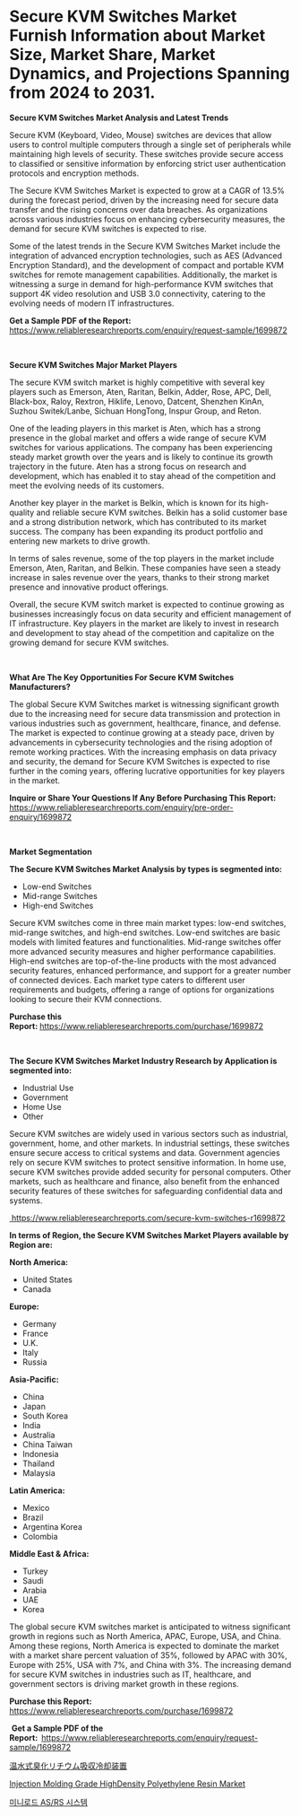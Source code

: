 <p><h1>Secure KVM Switches Market Furnish Information about Market Size, Market Share, Market Dynamics, and Projections Spanning from 2024 to 2031.</h1></p><p><strong>Secure KVM Switches Market Analysis and Latest Trends</strong></p>
<p><p>Secure KVM (Keyboard, Video, Mouse) switches are devices that allow users to control multiple computers through a single set of peripherals while maintaining high levels of security. These switches provide secure access to classified or sensitive information by enforcing strict user authentication protocols and encryption methods.</p><p>The Secure KVM Switches Market is expected to grow at a CAGR of 13.5% during the forecast period, driven by the increasing need for secure data transfer and the rising concerns over data breaches. As organizations across various industries focus on enhancing cybersecurity measures, the demand for secure KVM switches is expected to rise.</p><p>Some of the latest trends in the Secure KVM Switches Market include the integration of advanced encryption technologies, such as AES (Advanced Encryption Standard), and the development of compact and portable KVM switches for remote management capabilities. Additionally, the market is witnessing a surge in demand for high-performance KVM switches that support 4K video resolution and USB 3.0 connectivity, catering to the evolving needs of modern IT infrastructures.</p></p>
<p><strong>Get a Sample PDF of the Report:&nbsp;</strong> <a href="https://www.reliableresearchreports.com/enquiry/request-sample/1699872">https://www.reliableresearchreports.com/enquiry/request-sample/1699872</a></p>
<p>&nbsp;</p>
<p><strong>Secure KVM Switches Major Market Players</strong></p>
<p><p>The secure KVM switch market is highly competitive with several key players such as Emerson, Aten, Raritan, Belkin, Adder, Rose, APC, Dell, Black-box, Raloy, Rextron, Hiklife, Lenovo, Datcent, Shenzhen KinAn, Suzhou Switek/Lanbe, Sichuan HongTong, Inspur Group, and Reton. </p><p>One of the leading players in this market is Aten, which has a strong presence in the global market and offers a wide range of secure KVM switches for various applications. The company has been experiencing steady market growth over the years and is likely to continue its growth trajectory in the future. Aten has a strong focus on research and development, which has enabled it to stay ahead of the competition and meet the evolving needs of its customers.</p><p>Another key player in the market is Belkin, which is known for its high-quality and reliable secure KVM switches. Belkin has a solid customer base and a strong distribution network, which has contributed to its market success. The company has been expanding its product portfolio and entering new markets to drive growth.</p><p>In terms of sales revenue, some of the top players in the market include Emerson, Aten, Raritan, and Belkin. These companies have seen a steady increase in sales revenue over the years, thanks to their strong market presence and innovative product offerings. </p><p>Overall, the secure KVM switch market is expected to continue growing as businesses increasingly focus on data security and efficient management of IT infrastructure. Key players in the market are likely to invest in research and development to stay ahead of the competition and capitalize on the growing demand for secure KVM switches.</p></p>
<p>&nbsp;</p>
<p><strong>What Are The Key Opportunities For Secure KVM Switches Manufacturers?</strong></p>
<p><p>The global Secure KVM Switches market is witnessing significant growth due to the increasing need for secure data transmission and protection in various industries such as government, healthcare, finance, and defense. The market is expected to continue growing at a steady pace, driven by advancements in cybersecurity technologies and the rising adoption of remote working practices. With the increasing emphasis on data privacy and security, the demand for Secure KVM Switches is expected to rise further in the coming years, offering lucrative opportunities for key players in the market.</p></p>
<p><strong>Inquire or Share Your Questions If Any Before Purchasing This Report:</strong> <a href="https://www.reliableresearchreports.com/enquiry/pre-order-enquiry/1699872">https://www.reliableresearchreports.com/enquiry/pre-order-enquiry/1699872</a></p>
<p>&nbsp;</p>
<p><strong>Market Segmentation</strong></p>
<p><strong>The Secure KVM Switches Market Analysis by types is segmented into:</strong></p>
<p><ul><li>Low-end Switches</li><li>Mid-range Switches</li><li>High-end Switches</li></ul></p>
<p><p>Secure KVM switches come in three main market types: low-end switches, mid-range switches, and high-end switches. Low-end switches are basic models with limited features and functionalities. Mid-range switches offer more advanced security measures and higher performance capabilities. High-end switches are top-of-the-line products with the most advanced security features, enhanced performance, and support for a greater number of connected devices. Each market type caters to different user requirements and budgets, offering a range of options for organizations looking to secure their KVM connections.</p></p>
<p><strong>Purchase this Report:&nbsp;</strong><a href="https://www.reliableresearchreports.com/purchase/1699872">https://www.reliableresearchreports.com/purchase/1699872</a></p>
<p>&nbsp;</p>
<p><strong>The Secure KVM Switches Market Industry Research by Application is segmented into:</strong></p>
<p><ul><li>Industrial Use</li><li>Government</li><li>Home Use</li><li>Other</li></ul></p>
<p><p>Secure KVM switches are widely used in various sectors such as industrial, government, home, and other markets. In industrial settings, these switches ensure secure access to critical systems and data. Government agencies rely on secure KVM switches to protect sensitive information. In home use, secure KVM switches provide added security for personal computers. Other markets, such as healthcare and finance, also benefit from the enhanced security features of these switches for safeguarding confidential data and systems.</p></p>
<p><a href="https://www.reliableresearchreports.com/secure-kvm-switches-r1699872">&nbsp;https://www.reliableresearchreports.com/secure-kvm-switches-r1699872</a></p>
<p><strong>In terms of Region, the Secure KVM Switches Market Players available by Region are:</strong></p>
<p>
    <p> <strong> North America: </strong>
        <ul>
            <li>United States</li>
            <li>Canada</li>
        </ul>
        </p> 
    <p> <strong> Europe: </strong>
        <ul>
            <li>Germany</li>
            <li>France</li>
            <li>U.K.</li>
            <li>Italy</li>
            <li>Russia</li>
        </ul>
        </p> 
    <p> <strong> Asia-Pacific: </strong>
        <ul>
            <li>China</li>
            <li>Japan</li>
            <li>South Korea</li>
            <li>India</li>
            <li>Australia</li>
            <li>China Taiwan</li>
            <li>Indonesia</li>
            <li>Thailand</li>
            <li>Malaysia</li>
        </ul>
        </p> 
    <p> <strong> Latin America: </strong>
        <ul>
            <li>Mexico</li>
            <li>Brazil</li>
            <li>Argentina Korea</li>
            <li>Colombia</li>
        </ul>
        </p> 
    <p> <strong> Middle East & Africa: </strong>
        <ul>
            <li>Turkey</li>
            <li>Saudi</li>
            <li>Arabia</li>
            <li>UAE</li>
            <li>Korea</li>
        </ul>
    </p>
    </p>
<p><p>The global secure KVM switches market is anticipated to witness significant growth in regions such as North America, APAC, Europe, USA, and China. Among these regions, North America is expected to dominate the market with a market share percent valuation of 35%, followed by APAC with 30%, Europe with 25%, USA with 7%, and China with 3%. The increasing demand for secure KVM switches in industries such as IT, healthcare, and government sectors is driving market growth in these regions.</p></p>
<p><strong>Purchase this Report: </strong><a href="https://www.reliableresearchreports.com/purchase/1699872">https://www.reliableresearchreports.com/purchase/1699872</a></p>
<p>&nbsp;<strong>Get a Sample PDF of the Report:&nbsp;&nbsp;</strong><a href="https://www.reliableresearchreports.com/enquiry/request-sample/1699872">https://www.reliableresearchreports.com/enquiry/request-sample/1699872</a></p>
<p><strong></strong></p>
<p><p><a href="https://medium.com/@elishelacruz56456/2024%E5%B9%B4%E3%81%8B%E3%82%892031%E5%B9%B4%E3%81%BE%E3%81%A7%E3%81%AE%E6%9C%9F%E9%96%93%E3%81%AB%E3%81%8A%E3%81%91%E3%82%8B-%E6%B8%A9%E6%B0%B4%E9%A7%86%E5%8B%95%E5%9E%8B%E3%83%AA%E3%83%81%E3%82%A6%E3%83%A0%E8%87%AD%E5%8C%96%E7%89%A9%E5%90%B8%E5%8F%8E%E5%86%B7%E5%87%8D%E6%A9%9F%E3%81%AE%E5%B8%82%E5%A0%B4%E5%88%86%E6%9E%90%E3%81%A8%E8%A6%8F%E6%A8%A1%E4%BA%88%E6%B8%AC-09b9087cbb1e">温水式臭化リチウム吸収冷却装置</a></p><p><a href="https://github.com/RyleeBauch2023/Market-Research-Report-List-1/blob/main/injection-molding-grade-highdensity-polyethylene-resin-market.md">Injection Molding Grade HighDensity Polyethylene Resin Market</a></p><p><a href="https://medium.com/@sophieinleeds/%EB%AF%B8%EB%8B%88-%EB%A1%9C%EB%93%9C-as-rs-%EC%8B%9C%EC%8A%A4%ED%85%9C-%EC%8B%9C%EC%9E%A5-%EC%9C%A0%ED%98%95-%EC%9D%91%EC%9A%A9-%EB%B0%8F-%EC%A7%80%EB%A6%AC%EC%97%90-%EB%8C%80%ED%95%9C-%ED%8F%AC%EA%B4%84%EC%A0%81%EC%9D%B8-%ED%8F%89%EA%B0%80-0395630f88f4">미니로드 AS/RS 시스템</a></p></p>